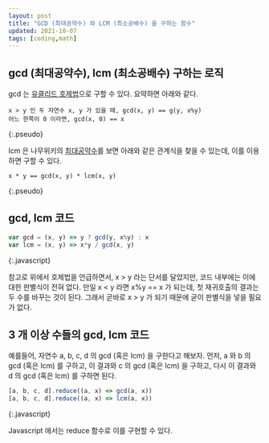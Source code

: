 ```yaml
---
layout: post
title: "GCD (최대공약수) 와 LCM (최소공배수) 을 구하는 함수"
updated: 2021-10-07
tags: [coding,math]
---
```


## gcd (최대공약수), lcm (최소공배수) 구하는 로직

gcd 는 [유클리드 호제법](https://namu.wiki/w/%EC%9C%A0%ED%81%B4%EB%A6%AC%EB%93%9C%20%ED%98%B8%EC%A0%9C%EB%B2%95)으로 구할 수 있다. 요약하면 아래와 같다.

```pseudo
x > y 인 두 자연수 x, y 가 있을 때, gcd(x, y) == g(y, x%y)
어느 한쪽이 0 이라면, gcd(x, 0) == x
```
{:.pseudo}

lcm 은 나무위키의 [최대공약수](https://namu.wiki/w/%EC%B5%9C%EB%8C%80%EA%B3%B5%EC%95%BD%EC%88%98)를 보면 아래와 같은 관계식을 찾을 수 있는데, 이를 이용하면 구할 수 있다.

```pseudo
x * y == gcd(x, y) * lcm(x, y)
```
{:.pseudo}

## gcd, lcm 코드

```js
var gcd = (x, y) => y ? gcd(y, x%y) : x
var lcm = (x, y) => x*y / gcd(x, y)
```
{:.javascript}

참고로 위에서 호제법을 언급하면서, x > y 라는 단서를 달았지만, 코드 내부에는 이에 대한 판별식이 전혀 없다. 만일 x < y 라면 x%y == x 가 되는데, 첫 재귀호출의 결과는 두 수를 바꾸는 것이 된다. 그래서 곧바로 x > y 가 되기 때문에 굳이 판별식을 넣을 필요가 없다.

## 3 개 이상 수들의 gcd, lcm 코드

예를들어, 자연수 a, b, c, d 의 gcd (혹은 lcm) 을 구한다고 해보자. 먼저, a 와 b 의 gcd (혹은 lcm) 를 구하고, 이 결과와 c 의 gcd (혹은 lcm) 을 구하고, 다시 이 결과와 d 의 gcd (혹은 lcm) 를 구하면 된다.

```js
[a, b, c, d].reduce((a, x) => gcd(a, x))
[a, b, c, d].reduce((a, x) => lcm(a, x))
```
{:.javascript}

Javascript 에서는 reduce 함수로 이를 구현할 수 있다.